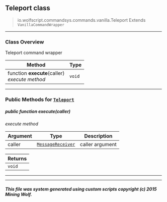 ## Teleport __class__

>io.wolfscript.commandsys.commands.vanilla.Teleport
>Extends `VanillaCommandWrapper`

---

### Class Overview

Teleport command wrapper

Method | Type   
--- | :--- 
 function __execute__(caller) <br> _execute method_ | `void`



---


### Public Methods for [`Teleport`](Teleport.md)

##### <a id='execute'></a>public  function __execute__(caller)

_execute method_

Argument | Type | Description  
--- | --- | --- 
caller | [`MessageReceiver`](../../../chat/MessageReceiver.md) | caller argument

Returns | 
--- | 
`void` |


---
---


##### This file was system generated using custom scripts copyright (c) 2015 Mining Wolf.
	

